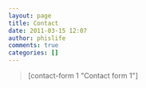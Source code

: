```yaml
---
layout: page
title: Contact
date: 2011-03-15 12:07
author: phislife
comments: true
categories: []
---
```

<blockquote>[contact-form 1 "Contact form 1"]<br>
<dl class="entry-meta"> <!--ADSENSE -->
<script type="text/javascript">// <![CDATA[
google_ad_client = "ca-pub-6959391664103199";
/* Large Rectangle for Contact Us */
google_ad_slot = "1850427085";
google_ad_width = 336;
google_ad_height = 280;
// ]]></script>
<script src="http://pagead2.googlesyndication.com/pagead/show_ads.js" type="text/javascript">
</script>
<!-- --> </dl></blockquote>
